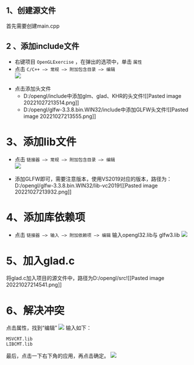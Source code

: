 ## 1、创建源文件
首先需要创建main.cpp
## 2 、添加include文件

-   右键项目 `OpenGLExercise` ，在弹出的选项中，单击 `属性`
-   点击 `C/C++ —> 常规 —> 附加包含目录 —> 编辑`  
![](https://pic1.zhimg.com/80/v2-34c282a64018d445fb7693feae52fe9c_720w.webp)
* 点击添加头文件
	* D:/opengl/include中添加glm、glad、KHR的头文件![[Pasted image 20221027213514.png]]
	* D:/opengl/glfw-3.3.8.bin.WIN32/include中添加GLFW头文件![[Pasted image 20221027213555.png]]
# 3、添加lib文件
-   点击 `链接器 —> 常规 —> 附加包含目录 —> 编辑`  
![](https://pic2.zhimg.com/80/v2-09cc8769222a6dde39e0d8e3449e1a4d_720w.webp)
* 添加GLFW即可，需要注意版本，使用VS2019对应的版本，路径为：D:/opengl/glfw-3.3.8.bin.WIN32/lib-vc2019![[Pasted image 20221027213932.png]]
# 4、添加库依赖项
-   点击 `链接器 —> 输入 —> 附加依赖项 —> 编辑`  输入opengl32.lib与
glfw3.lib
![](https://pic3.zhimg.com/80/v2-3e7c17f3fa87a3c5ad7ecfb449743afe_720w.webp)
# 5、加入glad.c
将glad.c加入项目的源文件中，路径为D:/opengl/src![[Pasted image 20221027214541.png]]
# 6、解决冲突
点击属性，找到“编辑”
![](https://pic4.zhimg.com/80/v2-19ca3270133c019f85acff8c0662ba27_720w.webp)
输入如下：

```text
MSVCRT.lib
LIBCMT.lib
```
最后，点击一下右下角的应用，再点击确定。
![](https://pic4.zhimg.com/80/v2-86968535797faac012afb08ab512c58b_720w.webp)
